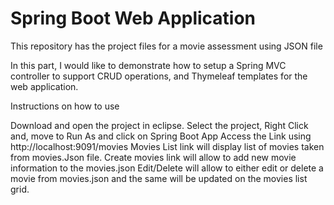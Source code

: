 # Spring Boot Web Application

This repository has the project files for a movie assessment using JSON file

In this part, I would like to demonstrate how to setup a Spring MVC controller to support CRUD operations, and Thymeleaf templates for the web application.

Instructions on how to use

Download and open the project in eclipse.
Select the project, Right Click and, move to Run As and click on Spring Boot App
Access the Link using http://localhost:9091/movies
Movies List link will display list of movies taken from movies.Json file.
Create movies link will allow to add new movie information to the movies.json
Edit/Delete will allow to either edit or delete a movie from movies.json and the same will be updated on the movies list grid.
